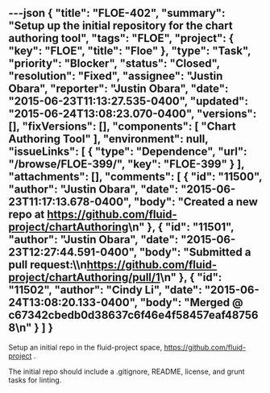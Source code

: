 ---json
{
  "title": "FLOE-402",
  "summary": "Setup up the initial repository for the chart authoring tool",
  "tags": "FLOE",
  "project": {
    "key": "FLOE",
    "title": "Floe"
  },
  "type": "Task",
  "priority": "Blocker",
  "status": "Closed",
  "resolution": "Fixed",
  "assignee": "Justin Obara",
  "reporter": "Justin Obara",
  "date": "2015-06-23T11:13:27.535-0400",
  "updated": "2015-06-24T13:08:23.070-0400",
  "versions": [],
  "fixVersions": [],
  "components": [
    "Chart Authoring Tool"
  ],
  "environment": null,
  "issueLinks": [
    {
      "type": "Dependence",
      "url": "/browse/FLOE-399/",
      "key": "FLOE-399"
    }
  ],
  "attachments": [],
  "comments": [
    {
      "id": "11500",
      "author": "Justin Obara",
      "date": "2015-06-23T11:17:13.678-0400",
      "body": "Created a new repo at <https://github.com/fluid-project/chartAuthoring>\n"
    },
    {
      "id": "11501",
      "author": "Justin Obara",
      "date": "2015-06-23T12:27:44.591-0400",
      "body": "Submitted a pull request:\\\n<https://github.com/fluid-project/chartAuthoring/pull/1>\n"
    },
    {
      "id": "11502",
      "author": "Cindy Li",
      "date": "2015-06-24T13:08:20.133-0400",
      "body": "Merged @ c67342cbedb0d38637c6f46e4f58457eaf487568\n"
    }
  ]
}
---
Setup an initial repo in the fluid-project space, <https://github.com/fluid-project> .

The initial repo should include a .gitignore, README, license, and grunt tasks for linting.

        